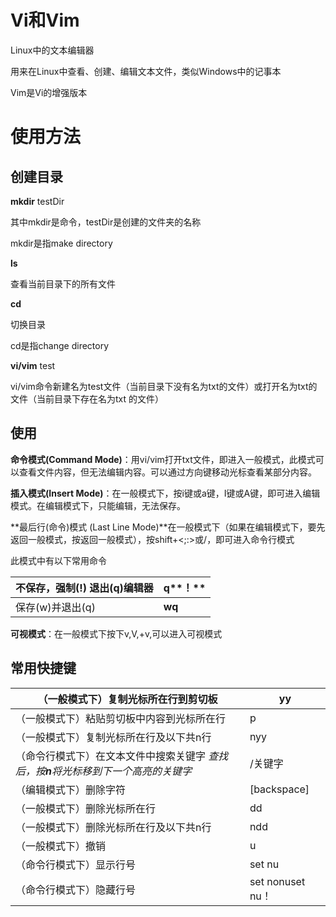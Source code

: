 # Vi和Vim

Linux中的文本编辑器

用来在Linux中查看、创建、编辑文本文件，类似Windows中的记事本

Vim是Vi的增强版本

 

# 使用方法

## 创建目录

**mkdir** testDir

其中mkdir是命令，testDir是创建的文件夹的名称

mkdir是指make directory

 

**ls**

查看当前目录下的所有文件

 

**cd**

切换目录

cd是指change directory

 

**vi/vim** test

vi/vim命令新建名为test文件（当前目录下没有名为txt的文件）或打开名为txt的文件（当前目录下存在名为txt 的文件）

 

## 使用

**命令模式(Command Mode)**：用vi/vim打开txt文件，即进入一般模式，此模式可以查看文件内容，但无法编辑内容。可以通过方向键移动光标查看某部分内容。

 

**插入模式(Insert Mode)**：在一般模式下，按i键或a键，I键或A键，即可进入编辑模式。在编辑模式下，只能编辑，无法保存。

 

**最后行(命令)模式 (Last Line Mode)**在一般模式下（如果在编辑模式下，要先返回一般模式，按<Esc>返回一般模式），按shift+<;:>或/，即可进入命令行模式

此模式中有以下常用命令

| 不保存，强制(!) 退出(q)编辑器 | **q****！** |
| ----------------------------- | ----------- |
| 保存(w)并退出(q)              | **wq**      |

 

**可视模式**：在一般模式下按下v,V,<Ctrl>+v,可以进入可视模式

 

## 常用快捷键

| （一般模式下）复制光标所在行到剪切板                         | yy                   |
| ------------------------------------------------------------ | -------------------- |
| （一般模式下）粘贴剪切板中内容到光标所在行                   | p                    |
| （一般模式下）复制光标所在行及以下共n行                      | nyy                  |
| （命令行模式下）在文本文件中搜索关键字  *查找后，按**n**将光标移到下一个高亮的关键字* | /关键字              |
| （编辑模式下）删除字符                                       | [backspace]          |
| （一般模式下）删除光标所在行                                 | dd                   |
| （一般模式下）删除光标所在行及以下共n行                      | ndd                  |
| （一般模式下）撤销                                           | u                    |
| （命令行模式下）显示行号                                     | set nu               |
| （命令行模式下）隐藏行号                                     | set nonu<or>set nu！ |
